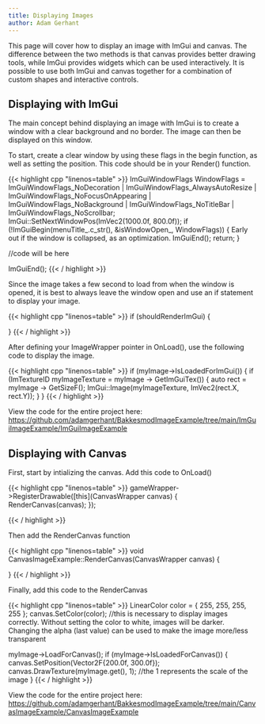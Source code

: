 ```yaml
---
title: Displaying Images
author: Adam Gerhant
---
```


This page will cover how to display an image with ImGui and canvas. The difference between the two methods is that canvas provides better drawing tools, while ImGui provides widgets which can be used interactively. It is possible to use both ImGui and canvas together for a combination of custom shapes and interactive controls.

## Displaying with ImGui

The main concept behind displaying an image with ImGui is to create a window with a clear background and no border. The image can then be displayed on this window.

To start, create a clear window by using these flags in the begin function, as well as setting the position. This code should be in your Render() function.

{{< highlight cpp "linenos=table" >}}
ImGuiWindowFlags WindowFlags = ImGuiWindowFlags_NoDecoration | ImGuiWindowFlags_AlwaysAutoResize | ImGuiWindowFlags_NoFocusOnAppearing | ImGuiWindowFlags_NoBackground | ImGuiWindowFlags_NoTitleBar | ImGuiWindowFlags_NoScrollbar;
ImGui::SetNextWindowPos(ImVec2(1000.0f, 800.0f));
if (!ImGuiBegin(menuTitle_.c_str(), &isWindowOpen_, WindowFlags))
	{
		 Early out if the window is collapsed, as an optimization.
		ImGuiEnd();
		return;
}

//code will be here

ImGuiEnd();
{{< / highlight >}}

Since the image takes a few second to load from when the window is opened, it is best to always leave the window open and use an if statement to display your image.

{{< highlight cpp "linenos=table" >}}
if (shouldRenderImGui) {

}
{{< / highlight >}}

 After defining your ImageWrapper pointer in OnLoad(), use the following code to display the image.
 
{{< highlight cpp "linenos=table" >}}
if (myImage->IsLoadedForImGui()) {
			if (ImTextureID myImageTexture = myImage -> GetImGuiTex()) {
				auto rect = myImage -> GetSizeF();
				ImGui::Image(myImageTexture, ImVec2(rect.X, rect.Y));
			}
		}
{{< / highlight >}}

View the code for the entire project here: https://github.com/adamgerhant/BakkesmodImageExample/tree/main/ImGuiImageExample/ImGuiImageExample

## Displaying with Canvas

First, start by intializing the canvas. Add this code to OnLoad()

{{< highlight cpp "linenos=table" >}}
gameWrapper->RegisterDrawable([this](CanvasWrapper canvas) {
  RenderCanvas(canvas);
});

{{< / highlight >}}

Then add the RenderCanvas function

{{< highlight cpp "linenos=table" >}}
void CanvasImageExample::RenderCanvas(CanvasWrapper canvas) {

}
{{< / highlight >}}

Finally, add this code to the RenderCanvas

{{< highlight cpp "linenos=table" >}}
LinearColor color = { 255, 255, 255, 255 };
canvas.SetColor(color); //this is necessary to display images correctly. Without setting the color to white, images will be darker. Changing the alpha (last value) can be used to make the image more/less transparent
  
myImage->LoadForCanvas();
if (myImage->IsLoadedForCanvas()) {	
		canvas.SetPosition(Vector2F{200.0f, 300.0f});
		canvas.DrawTexture(myImage.get(), 1); //the 1 represents the scale of the image
}
{{< / highlight >}}

View the code for the entire project here: https://github.com/adamgerhant/BakkesmodImageExample/tree/main/CanvasImageExample/CanvasImageExample
